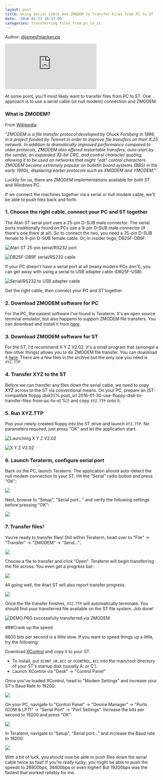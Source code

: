 ```yaml
---
layout: post
title: Using Serial Cable and ZMODEM to Transfer Files from PC to ST
date: '2016-02-13 10:13:00'
categories: transferring_files_from_pc_to_st
---
```


Author: <a href="http://www.twitter.com/jamesfmackenzie" target="_blank">@jamesfmackenzie</a>

<div class="youtube-container">
<iframe src="https://www.youtube.com/embed/ofhKCXVbu-0?rel=0" 
frameborder="0" allowfullscreen class="youtube-video"></iframe>
</div> 

At some point, you'll most likely want to transfer files from PC to ST. One approach is to use a serial cable (or null modem) connection and ZMODEM.

### What is ZMODEM?

From <a href="https://en.wikipedia.org/wiki/Main_Page" target="_blank">Wikipedia</a>:

*"ZMODEM is a file transfer protocol developed by Chuck Forsberg in 1986, in a project funded by Telenet in order to improve file transfers on their X.25 network. In addition to dramatically improved performance compared to older protocols, ZMODEM also offered restartable transfers, auto-start by the sender, an expanded 32-bit CRC, and control character quoting, allowing it to be used on networks that might "eat" control characters. ZMODEM became extremely popular on bulletin board systems (BBS) in the early 1990s, displacing earlier protocols such as XMODEM and YMODEM."*

Luckily for us, there are ZMODEM implementations available for both ST and Windows PC.

If we connect the machines together via a serial or null modem cable, we'll be able to push files back and forth.

### 1. Choose the right cable, connect your PC and ST together

The Atari ST serial port uses a 25-pin D-SUB male connector. The serial ports traditionally found on PCs use a 9-pin D-SUB male connector (if there's one there at all). So to connect the two, you need a 25-pin D-SUB female to 9-pin D-SUB female cable. Or, in insider lingo, DB25F-DB9F.

![](/img/posts/atari_st_rs232_serial_port_25pin_db25.jpg "Atari ST 25-pin serial/RS232 port")

![](/img/posts/atari_st_rs232_serial_cable_db25f-db9f.jpg "DB25F-DB9F serial/RS232 cable")

If your PC doesn't have a serial port at all (many modern PCs don't), you can get away with using a serial to USB adapter cable (DB25F-USB).

![](/img/posts/atari_st_rs232_serial_to_usb_adapter.jpg "Serial/RS232 to USB adapter cable")

Get the right cable, then connect your PC and ST together.

### 2. Download ZMODEM software for PC

For the PC, the easiest software I've found is Teraterm. It's an open source terminal emulator, but also happens to support ZMODEM file transfers. You can download and install it from <a href="https://en.osdn.jp/projects/ttssh2/" target="_blank">here</a>.

### 3. Download ZMODEM software for ST

For the ST, I'd recommend X Y Z V2.02. It's a small program that (amongst a few other things) allows you to do ZMODEM file transfer. You can download it <a href="http://www.chebucto.ns.ca/Services/PDA/AtariSTComm.shtml" target="_blank">here</a>. There are a few files in the archive but the only one you need is <code>XYZ.TTP</code>

### 4. Transfer XYZ to the ST

Before we can transfer any files down the serial cable, we need to copy XYZ across to the ST via conventional means. On your PC, prepare an [ST-compatible floppy disk]({% post_url 2016-01-30-use-floppy-disk-to-transfer-files-from-pc-to-st %}) and copy <code>XYZ.TTP</code> onto it.

### 5. Run XYZ.TTP

Pop your newly-created floppy into the ST drive and launch <code>XYZ.TTP</code>. No parameters required, just press "OK" and let the application start:

![](/img/posts/atari_st_launch_xyz_zmodem.gif "Launching X Y Z V2.02")

![](/img/posts/atari_st_xyz_zmodem.png "X Y Z V2.02")

### 6. Launch Teraterm, configure serial port

Back on the PC, launch Teraterm. The application should auto-detect the null modem connection to your ST. Hit the "Serial" radio button and press "OK":

![](/img/posts/teraterm_serial_port.png)

Next, browse to "Setup", "Serial port..." and verify the following settings before pressing "OK":

![](/img/posts/teraterm_serial_port_config.png)

### 7. Transfer files! 

You're ready to transfer files! Still within Teraterm, head over to "File" -> "Transfer" -> "ZMODEM" -> "Send...":

![](/img/posts/teraterm_zmodem_transfer.png)

Choose a file to transfer and click "Open". Teraterm will begin transferring the file across. You even get a progress bar:

![](/img/posts/teraterm_file_transfer.png)

All going well, the Atari ST will also report transfer progress:

![](/img/posts/atari_st_xyz_file_transfer.png)

Once the file transfer finishes, <code>XYZ.TTP</code> will automatically terminate. You should find your transferred file available on the ST file system. Job done!

![](/img/posts/atari_st_zmodem_transferred_file.png "DEMO.PRG successfully transferred via ZMODEM")

###Crank up the speed

9600 bits per second is a little slow. If you want to speed things up a little, try the following:

Download <a href="https://sites.google.com/site/stessential/control-panel-replacements/xcontrol" target="_blank">XControl</a> and copy it to your ST.

* To install, put <code>XCONT_UK.ACC</code> or <code>XCONTROL.ACC</code> into the main/root directory of your ST's startup disk (usually A: or C:).
* Launch XControl via "Desk" -> "Control Panel"

Once you've loaded XControl, head to "Modem Settings" and increase your ST's Baud Rate to 19200:

![](/img/posts/atari_st_xcontrol_19200_baud.png)

On your PC, navigate to "Control Panel" -> "Device Manager" -> "Ports (COM & LPT)" -> "Serial Port" -> "Port Settings". Increase the bits per second to 19200 and press "OK":

![](/img/posts/device_manager_com_port_settings.png)
 
In Teraterm, navigate to "Setup", "Serial port..." and increase the Baud rate to 19200:
 
![](/img/posts/teraterm_serial_port_19200.png)

With a bit of luck, you should now be able to push files down the serial cable twice as fast! If you're *really* lucky, you might be able to push the speeds to 28800bps, 38400bps or even higher! But 19200bps was the fastest that worked reliably for me.
